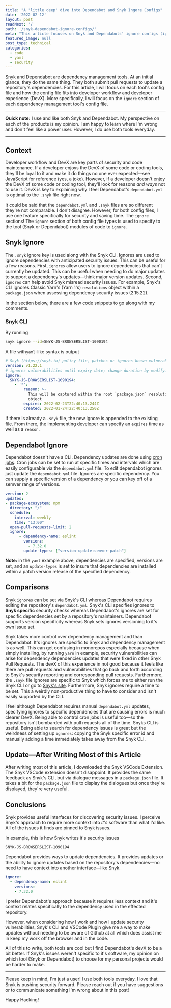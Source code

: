 ```yaml
---
title: "A 'little deep' dive into Dependabot and Snyk Ingore Configs"
date: '2022-02-12'
layout: post
readNext: '/'
path: '/snyk-dependabot-ignore-configs/'
meta: "This article focuses on Snyk and Dependabots' ignore configs (ignores) from a DevX perspective."
featured_image: null
post_type: technical
categories:
  - code
  - yaml
  - security
---
```


Snyk and Dependabot are dependency management tools. At an initial glance, they do the same thing. They both submit pull requests to update a repository's dependencies. For this article, I will focus on each tool's config file and how the config file fits into developer workflow and developer experience (DevX). More specifically, I will focus on the `ignore` section of each dependency management tool's config file.

---

**Quick note:** I use and like both Snyk and Dependabot. My perspective on each of the products is my opinion. I am happy to learn where I'm wrong and don't feel like a power user. However, I do use both tools everyday.

---

## Context

Developer workflow and DevX are key parts of security and code maintenance. If a developer enjoys the DevX of some code or coding tools, they'll be loyal to it and make it do things no one ever expected—see JavaScript for reference (yes, a joke). However, if a developer doesn't enjoy the DevX of some code or coding tool, they'll look for reasons _and ways_ not to use it. DevX is key to explaining why I feel Dependabot's `dependabot.yml` is optimal to the `.snyk` file right now.

It could be said that the `dependabot.yml` and `.snyk` files are so different they're not comparable. I don't disagree. However, for both config files, I use one feature specifically for security and saving time. The `ignore` sections! The `ignore` section of both config file types is used to specify to the tool (Snyk or Dependabot) modules of code to `ignore`.

## Snyk Ignore

The `.snyk` ignore key is used along with the Snyk CLI. Ignores are used to ignore dependencies with anticipated security issues. This can be useful for a few reasons. First, `ignores` allow users to ignore dependencies that can't currently be updated. This can be useful when needing to do major updates to support a dependency's updates—think major version updates.  Second, `ignores` can help avoid Snyk misread security issues. For example, Snyk's CLI ignores Classic Yarn's (Yarn 1's) `resolutions` object within a `package.json` when assessing dependency security issues (2.15.22).

In the section below, there are a few code snippets to go along with my comments.
### Snyk CLI

By running

```bash
snyk ignore --id=SNYK-JS-BROWSERSLIST-1090194
```

A file with`yaml`-like syntax is output

```yaml
# Snyk (https://snyk.io) policy file, patches or ignores known vulnerabilities.
version: v1.22.1
# ignores vulnerabilities until expiry date; change duration by modifying expiry date
ignore:
  SNYK-JS-BROWSERSLIST-1090194:
    - '*':
        reason: >-
          This will be captured within the root `package.json` resolutions
          object
        expires: 2022-02-23T22:40:13.244Z
        created: 2022-01-24T22:40:13.250Z
```
If there is already a `.snyk` file, the new ignore is appended to the existing file. From there, the implementing developer can specify an `expires` time as well as a `reason`.

## Dependabot Ignore

Dependabot doesn't have a CLI. Dependency updates are done using [cron jobs](https://en.wikipedia.org/wiki/Cron). Cron jobs can be set to run at specific times and intervals which are easily configurable via the `dependabot.yml` file. To edit dependabot ignores just update the `dependabot.yml` file. Ignores are specific dependency. You can supply a specific version of a dependency or you can key off of a semver range of versions.

```yaml
version: 2
updates:
- package-ecosystem: npm
  directory: "/"
  schedule:
    interval: weekly
    time: "13:00"
  open-pull-requests-limit: 2
  ignore:
      - dependency-name: eslint
        versions:
          - 7.32.0
        update-types: ["version-update:semver-patch"]
```

**Note:** in the `yaml` example above, dependencies are specified, versions are set, and an `update-types` is set to insure that dependencies are installed within a patch version release of the specified dependency.

## Comparisons

Snyk `ignores` can be set via Snyk's CLI whereas Dependabot requires editing the repository's `dependabot.yml`. Snyk's CLI specifies ignores to **Snyk specific** security checks whereas Dependabot's ignores are set for specific dependencies set by a repository's maintainers. Dependabot supports version specificity whereas Snyk sets ignores versioning to it's own issue set.

Snyk takes more control over dependency management and than Dependabot. It's ignores are specific to Snyk and dependency management is as well. This can get confusing in monorepos especially because when simply installing, by running `yarn` in example, security vulnerabilities can arise for dependency dependencies updates that were fixed in other Snyk Pull Requests. The devX of this experience in not good because it feels like there are pull requests and vulnerabilities that go back and forth according to Snyk's security reporting and corresponding pull requests. Furthermore, the `.snyk` file ignores are specific to Snyk which forces me to either run the Snyk CLI or go to [Snyk's site](https://snyk.io/). Furthermore, Snyk ignores require a time to be set. This a weirdly non-productive thing to have to consider and isn't easily supported by the CLI.

I feel although Dependabot requires manual `dependabot.yml` updates, specifying ignores to specific dependencies that are causing errors is much clearer DevX. Being able to control cron jobs is useful too—so the repository isn't bombarded with pull requests all of the time. Snyks CLI is useful. Being able to search for dependency issues is great but the weirdness of setting up `ignores`: copying the Snyk specific error id and manually adding a time immediately takes away from the Snyk CLI.

## Update—After Writing Most of this Article

After writing most of this article, I downloaded the Snyk VSCode Extension. The Snyk VSCode extension doesn't disappoint. It provides the same feedback as Snyk's CLI, but via dialogue messages in a `package.json` file. It takes a bit for the `package.json` file to display the dialogues but once they're displayed, they're very useful.

## Conclusions

Snyk provides useful interfaces for discovering security issues. I perceive Snyk's approach to require more context into _it's_ software than what I'd like. All of the issues it finds are pinned to Snyk issues.

In example, this is how Snyk writes it's security issues

```txt
SNYK-JS-BROWSERSLIST-1090194
```

Dependabot provides ways to update dependencies. It provides updates or the ability to ignore updates based on the repository's dependencies—no need to have context into another interface—like Snyk.

```yml
ignore:
  - dependency-name: eslint
    versions:
    - 7.32.0
```

I prefer Dependabot's approach because it requires less context and it's context relates specifically to the dependency used in the effected repository.

However, when considering how I work and how I update security vulnerabilities, Snyk's CLI and VSCode Plugin give me a way to make updates without needing to be aware of Github at all which does assist me in keep my work off the browser and in the code.

All of this to write, both tools are cool but I find Dependabot's devX to be a bit better. If Snyk's issues weren't specific to it's software, my opinion on which tool (Snyk or Dependabot) to choose for my personal projects would be harder to make.

---

Please keep in mind, I'm just a user! I use both tools everyday. I love that Snyk is pushing security forward.
Please reach out if you have suggestions or to communicate something I'm wrong about in this post!

Happy Hacking!
